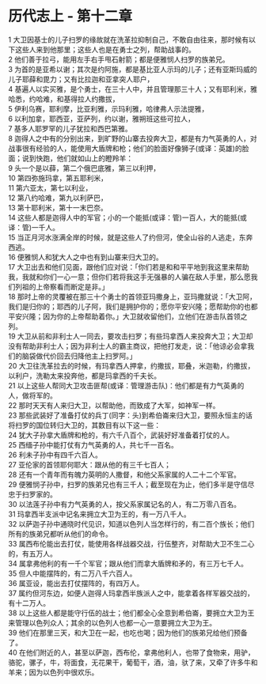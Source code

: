 # 历代志上 - 第十二章
  
 1 大卫因基士的儿子扫罗的缘故就在洗革拉抑制自己，不敢自由往来，那时候有以下这些人来到他那里；这些人也是在勇士之列，帮助战事的。  
 2 他们善于拉弓，能用左手右手甩石射箭；都是便雅悯人扫罗的族弟兄。  
 3 为首的是亚希以谢；其次是约阿施，都是基比亚人示玛的儿子；还有亚斯玛威的儿子耶薛和毘力；又有比拉迦和亚拿突人耶户，  
 4 基遍人以实买雅，是个勇士，在三十人中，并且管理那三十人；又有耶利米，雅哈悉，约哈难，和基得拉人约撒拔，  
 5 伊利乌赛，耶利摩，比亚利雅，示玛利雅，哈律弗人示法提雅，  
 6 以利加拿，耶西亚，亚萨列，约以谢，雅朔班这些可拉人，  
 7 基多人耶罗罕的儿子犹拉和西巴第雅。  
 8 迦得人之中有的分别出来，到旷野的山寨去投奔大卫，都是有力气英勇的人，对战事很有经验的人，能使用大盾牌和枪；他们的脸面好像狮子(或译：英雄)的脸面；说到快跑，他们就如山上的瞪羚羊：  
 9 头一个是以薛，第二个俄巴底雅，第三以利押，  
 10 第四弥施玛拿，第五耶利米，  
 11 第六亚太，第七以利业，  
 12 第八约哈难，第九以利萨巴，  
 13 第十耶利米，第十一末巴奈。  
 14 这些人都是迦得人中的军官；小的一个能抵(或译：管)一百人，大的能抵(或译：管)一千人。  
 15 当正月河水涨满全岸的时候，就是这些人了约但河，使全山谷的人逃走，东奔西逃。  
 16 便雅悯人和犹大人之中也有到山寨来归大卫的。  
 17 大卫出去和他们见面，跟他们应对说：「你们若是和和平平地到我这里来帮助我，我就和你们一心一意；但你们若将我这手无强暴的人骗在敌人手里，那么愿我们列祖的上帝察看而断定是非。」  
 18 那时上帝的灵覆被在那三十个勇士的首领亚玛撒身上，亚玛撒就说：「大卫阿，我们是归你的；耶西的儿子阿，我们是拥护你的；愿你平安兴隆；愿帮助你的也都平安兴隆；因为你的上帝帮助着你。」大卫就收留他们，立他们在游击队首领之列。  
 19 大卫从前和非利士人一同去，要攻击扫罗；有些玛拿西人来投奔大卫；大卫却没有帮助非利士人；因为非利士人的霸主商议，把他打发走，说：「他谅必会拿我们的脑袋做代价回去归降他主上扫罗阿。」  
 20 大卫往洗革拉去的时候，有玛拿西人押拿，约撒拔，耶叠，米迦勒，约撒拔，以利户，洗勒太来投奔他，都是玛拿西的千夫长。  
 21 以上这些人帮同大卫攻击匪帮(或译：管理游击队)：他们都是有力气英勇的人，做将军的。  
 22 那时天天有人来归大卫，以帮助他，而致成了大军，如神军一样。  
 23 那些武装好了准备打仗的兵丁(同字：头)到希伯崙来归大卫，要照永恒主的话将扫罗的国位转归大卫的，其数目有以下这一些：  
 24 犹大子孙拿大盾牌和枪的，有六千八百个，武装好好准备着打仗的人。  
 25 西缅子孙中能打仗有力气英勇的人，共七千一百名。  
 26 利未子孙中有四千六百人。  
 27 亚伦家的首领耶何耶大：跟从他的有三千七百人；  
 28 还有一个青年而有魄力英明的人撒督，和他父系家属的人二十二个军官。  
 29 便雅悯子孙中，扫罗的族弟兄也有三千人；截至现在为止，他们多半是守信尽忠于扫罗家的。  
 30 以法莲子孙中有力气英勇的人，按父系家属记名的人，有二万零八百名。  
 31 玛拿西半支派中记名来拥立大卫为王的，有一万八千人。  
 32 以萨迦子孙中通晓时代见识，知道以色列人当怎样行的，有二百个族长；他们所有的族弟兄都听从他们的命令。  
 33 属西布伦能出去打仗，能使用各样战器交战，行伍整齐，对帮助大卫不生二心的，有五万人。  
 34 属拿弗他利的有一千个军官；跟从他们而拿大盾牌和矛的，有三万七千人。  
 35 但人中能摆阵的，有二万八千六百人。  
 36 属亚设，能出去打仗摆阵的，有四万人。  
 37 属约但河东边，如便人迦得人玛拿西半族派人之中，能拿着各样军器交战的，有十二万人。  
 38 以上这些人都是能守行伍的战士；他们都全心全意到希伯崙，要拥立大卫为王来管理以色列众人；其余的以色列人也都一心一意要拥立大卫为王。  
 39 他们在那里三天，和大卫在一起，也吃也喝；因为他们的族弟兄给他们预备了。  
 40 在他们附近的人，甚至以萨迦，西布伦，拿弗他利人，也带了食物来，用驴，骆驼，骡子，牛，将面食，无花果干，葡萄干，酒，油，驮了来，又牵了许多牛和羊来；因为以色列中很欢乐。